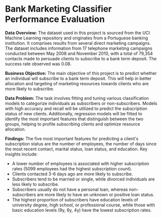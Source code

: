 <h1>Bank Marketing Classifier Performance Evaluation</h1>

**Data Overview:** The dataset used in this project is sourced from the UCI Machine Learning repository and originates from a Portuguese banking institution. It comprises results from several direct marketing campaigns. The dataset includes information from 17 telephone marketing campaigns conducted between May 2008 and November 2010, with a total of 79,354 contacts made to persuade clients to subscribe to a bank term deposit. The success rate observed was 0.08.

**Business Objective:** The main objective of this project is to predict whether an individual will subscribe to a bank term deposit. This will help in better allocation and targeting of marketing resources towards clients who are more likely to subscribe.

**Data Problem:** The task involves fitting and tuning various classification models to categorize individuals as subscribers or non-subscribers. Models with high accuracy and recall will be utilized to predict the subscription status of new clients. Additionally, regression models will be fitted to identify the most important features that distinguish between the two groups, helping to profile subscribing clients and optimize resource allocation.

**Findings:** The five most important features for predicting a client's subscription status are the number of employees, the number of days since the most recent contact, marital status, loan status, and education. Key insights include:
- A lower number of employees is associated with higher subscription rates (5099 employees had the highest subscription count).
- Clients contacted 3-6 days ago are more likely to subscribe.
- Subscribers tend to be married or single, while divorced individuals are less likely to subscribe.
- Subscribers usually do not have a personal loan, whereas non-subscribers are more likely to have an unknown or positive loan status.
- The highest proportion of subscribers have education levels of university degree, high school, or professional course, while those with basic education levels (9y, 6y, 4y) have the lowest subscription rates.
